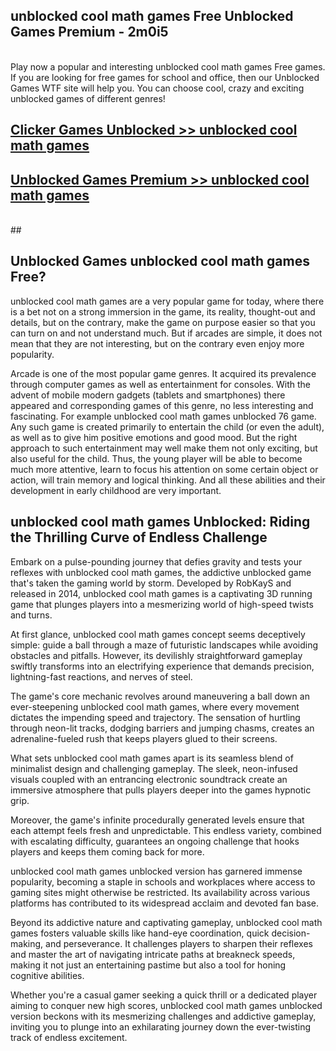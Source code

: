## unblocked cool math games Free Unblocked Games Premium - 2m0i5 <br>
<br>
Play now a popular and interesting unblocked cool math games Free games. If you are looking for free games for school and office, then our Unblocked Games WTF site will help you. You can choose cool, crazy and exciting unblocked games of different genres!


##  [Clicker Games Unblocked >> unblocked cool math games](http://freeplayer.one?title=unblocked_cool_math_games&ref=04)

##  [Unblocked Games Premium >> unblocked cool math games](http://freeplayer.one?title=unblocked_cool_math_games&ref=04)
  <br>
  ##



## Unblocked Games unblocked cool math games Free?

unblocked cool math games are a very popular game for today, where there is a bet not on a strong immersion in the game, its reality, thought-out and details, but on the contrary, make the game on purpose easier so that you can turn on and not understand much. But if arcades are simple, it does not mean that they are not interesting, but on the contrary even enjoy more popularity.

Arcade is one of the most popular game genres. It acquired its prevalence through computer games as well as entertainment for consoles. With the advent of mobile modern gadgets (tablets and smartphones) there appeared and corresponding games of this genre, no less interesting and fascinating. For example unblocked cool math games unblocked 76 game. Any such game is created primarily to entertain the child (or even the adult), as well as to give him positive emotions and good mood. But the right approach to such entertainment may well make them not only exciting, but also useful for the child. Thus, the young player will be able to become much more attentive, learn to focus his attention on some certain object or action, will train memory and logical thinking. And all these abilities and their development in early childhood are very important.

##  unblocked cool math games Unblocked: Riding the Thrilling Curve of Endless Challenge

Embark on a pulse-pounding journey that defies gravity and tests your reflexes with unblocked cool math games, the addictive unblocked game that's taken the gaming world by storm. Developed by RobKayS and released in 2014, unblocked cool math games is a captivating 3D running game that plunges players into a mesmerizing world of high-speed twists and turns.

At first glance, unblocked cool math games concept seems deceptively simple: guide a ball through a maze of futuristic landscapes while avoiding obstacles and pitfalls. However, its devilishly straightforward gameplay swiftly transforms into an electrifying experience that demands precision, lightning-fast reactions, and nerves of steel.

The game's core mechanic revolves around maneuvering a ball down an ever-steepening unblocked cool math games, where every movement dictates the impending speed and trajectory. The sensation of hurtling through neon-lit tracks, dodging barriers and jumping chasms, creates an adrenaline-fueled rush that keeps players glued to their screens.

What sets unblocked cool math games apart is its seamless blend of minimalist design and challenging gameplay. The sleek, neon-infused visuals coupled with an entrancing electronic soundtrack create an immersive atmosphere that pulls players deeper into the games hypnotic grip.

Moreover, the game's infinite procedurally generated levels ensure that each attempt feels fresh and unpredictable. This endless variety, combined with escalating difficulty, guarantees an ongoing challenge that hooks players and keeps them coming back for more.

unblocked cool math games unblocked version has garnered immense popularity, becoming a staple in schools and workplaces where access to gaming sites might otherwise be restricted. Its availability across various platforms has contributed to its widespread acclaim and devoted fan base.

Beyond its addictive nature and captivating gameplay, unblocked cool math games fosters valuable skills like hand-eye coordination, quick decision-making, and perseverance. It challenges players to sharpen their reflexes and master the art of navigating intricate paths at breakneck speeds, making it not just an entertaining pastime but also a tool for honing cognitive abilities.

Whether you're a casual gamer seeking a quick thrill or a dedicated player aiming to conquer new high scores, unblocked cool math games unblocked version beckons with its mesmerizing challenges and addictive gameplay, inviting you to plunge into an exhilarating journey down the ever-twisting track of endless excitement.